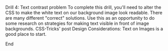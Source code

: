 Drill 4: Text contrast problem
To complete this drill, you'll need to alter the CSS to make the white text on our background image look readable. There are many different "correct" solutions. Use this as an opportunity to do some research on strategies for making text visible in front of image backgrounds. CSS-Tricks' post Design Considerations: Text on Images is a good place to start.

End